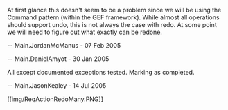 At first glance this doesn't seem to be a problem since we will be using
the Command pattern (within the GEF framework). While almost all
operations should support undo, this is not always the case with redo.
At some point we will need to figure out what exactly can be redone.

\-- Main.JordanMcManus - 07 Feb 2005

\-- Main.DanielAmyot - 30 Jan 2005

All except documented exceptions tested. Marking as completed.

\-- Main.JasonKealey - 14 Jul 2005

[[img/ReqActionRedoMany.PNG]]
